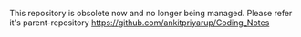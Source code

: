 This repository is obsolete now and no longer being managed. Please refer it's parent-repository https://github.com/ankitpriyarup/Coding_Notes
